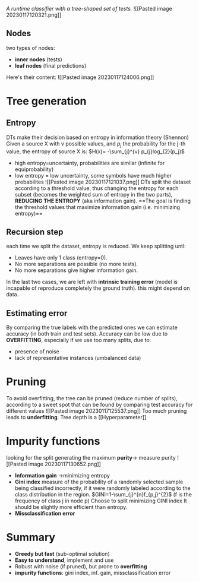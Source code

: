 _A runtime classifier with a tree-shaped set of tests._
![[Pasted image 20230117120321.png]]


## Nodes
two types of nodes:
- **inner nodes** (tests) 
- **leaf nodes** (final predictions)

Here's their content:
![[Pasted image 20230117124006.png]]
# Tree generation

## Entropy
DTs make their decision based on entropy in information theory (Shennon)
Given a source X with v possible values, and $p_j$ the probability for the j-th value, the entropy of source X is:
$H(x)= -\sum_{j}^{v} p_{j}log_{2}(p_j)$
- high entropy=uncertainty, probabilities are similar (infinite for equiprobability)
- low entropy = low uncertainty, some symbols have much higher probabilites
 ![[Pasted image 20230117121037.png]]
DTs split the dataset according to a threshold value, thus changing the entropy for each subset (becomes the weighted sum of entropy in the two parts), **REDUCING THE ENTROPY** (aka information gain).
==The goal is finding the threshold values that maximize information gain (i.e. minimizing entropy)==

## Recursion step
each time we split the dataset, entropy is reduced. We keep splitting untl:
- Leaves have only 1 class (entropy=0).
- No more separations are possible (no more tests).
- No more separations give higher information gain.

In the last two cases, we are left with **intrinsic training error** (model is incapable of reproduce completely the ground truth). this might depend on data.

## Estimating error
By comparing the true labels with the predicted ones we can estimate accuracy (in both train and test sets).
Accuracy can be low due to **OVERFITTING**, especially if we use too many splits, due to:
- presence of noise
- lack of representative instances (umbalanced data)

# Pruning
To avoid overfitting, the tree can be pruned (reduce number of splits), according to a sweet spot that can be found by comparing test accuracy for different values
![[Pasted image 20230117125537.png]]
Too much pruning leads to **underfitting**.
Tree depth is a [[Hyperparameter]]

# Impurity functions
looking for the split generating the maximum **purity**-> measure purity
![[Pasted image 20230117130652.png]]
- **Information gain** ->minimizing entropy
- **Gini index**
	measure of the probability of a randomly selected sample being classified incorrectly, if it were randomly labeled according to the class distribution in the region. 
	$GINI=1-\sum_{j}^{n}f_{p,j}^{2}$ (f is the frequency of class j in node p)
	Choose to split minimizing GINI index
	It should be slightly more efficient than entropy.
- **Missclassification error**

# Summary
- **Greedy but fast** (sub-optimal solution)
- **Easy to understand**, implement and use
- Robust with noise (if pruned), but prone to **overfitting**
- **impurity functions**: gini index, inf. gain, missclassification error
